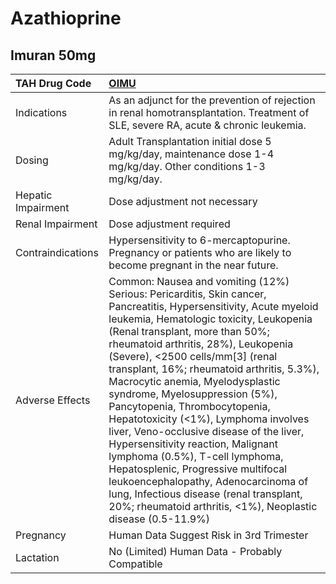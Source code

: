 # Azathioprine

## Imuran 50mg

| TAH Drug Code      | [OIMU](https://www.tahsda.org.tw/drugs/hissearch.php?drug_code=OIMU)                                                                                                                                                                                                                                                                                                                                                                                                                                                                                                                                                                                                                                                                                                             |
|:-------------------|:---------------------------------------------------------------------------------------------------------------------------------------------------------------------------------------------------------------------------------------------------------------------------------------------------------------------------------------------------------------------------------------------------------------------------------------------------------------------------------------------------------------------------------------------------------------------------------------------------------------------------------------------------------------------------------------------------------------------------------------------------------------------------------|
| Indications        | As an adjunct for the prevention of rejection in renal homotransplantation. Treatment of SLE, severe RA, acute & chronic leukemia.                                                                                                                                                                                                                                                                                                                                                                                                                                                                                                                                                                                                                                               |
| Dosing             | Adult Transplantation initial dose 5 mg/kg/day, maintenance dose 1-4 mg/kg/day. Other conditions 1-3 mg/kg/day.                                                                                                                                                                                                                                                                                                                                                                                                                                                                                                                                                                                                                                                                  |
| Hepatic Impairment | Dose adjustment not necessary                                                                                                                                                                                                                                                                                                                                                                                                                                                                                                                                                                                                                                                                                                                                                    |
| Renal Impairment   | Dose adjustment required                                                                                                                                                                                                                                                                                                                                                                                                                                                                                                                                                                                                                                                                                                                                                         |
| Contraindications  | Hypersensitivity to 6-mercaptopurine. Pregnancy or patients who are likely to become pregnant in the near future.                                                                                                                                                                                                                                                                                                                                                                                                                                                                                                                                                                                                                                                                |
| Adverse Effects    | Common: Nausea and vomiting (12%) Serious: Pericarditis, Skin cancer, Pancreatitis, Hypersensitivity, Acute myeloid leukemia, Hematologic toxicity, Leukopenia (Renal transplant, more than 50%; rheumatoid arthritis, 28%), Leukopenia (Severe), <2500 cells/mm[3] (renal transplant, 16%; rheumatoid arthritis, 5.3%), Macrocytic anemia, Myelodysplastic syndrome, Myelosuppression (5%), Pancytopenia, Thrombocytopenia, Hepatotoxicity (<1%), Lymphoma involves liver, Veno-occlusive disease of the liver, Hypersensitivity reaction, Malignant lymphoma (0.5%), T-cell lymphoma, Hepatosplenic, Progressive multifocal leukoencephalopathy, Adenocarcinoma of lung, Infectious disease (renal transplant, 20%; rheumatoid arthritis, <1%), Neoplastic disease (0.5-11.9%) |
| Pregnancy          | Human Data Suggest Risk in 3rd Trimester                                                                                                                                                                                                                                                                                                                                                                                                                                                                                                                                                                                                                                                                                                                                         |
| Lactation          | No (Limited) Human Data - Probably Compatible                                                                                                                                                                                                                                                                                                                                                                                                                                                                                                                                                                                                                                                                                                                                    |

